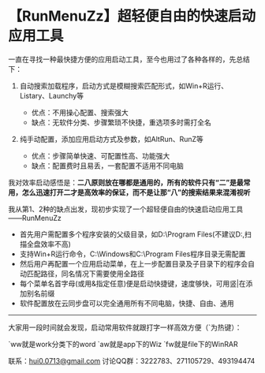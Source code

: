 # 【RunMenuZz】超轻便自由的快速启动应用工具

一直在寻找一种最快捷方便的应用启动工具，至今也用过了各种各样的，先总结下：

1. 自动搜索加载程序，启动方式是模糊搜索匹配形式，如Win+R运行、Listary、Launchy等
    - 优点：不用操心配置、搜索强大
    - 缺点：无软件分类、步骤繁琐不快捷，重选项多时需打全名

2. 纯手动配置，添加应用启动方式及参数，如AltRun、RunZ等
    - 优点：步骤简单快速、可配置性高、功能强大
    - 缺点：配置费时且易丢，一套配置不适用不同电脑

我对效率启动感悟是：**二八原则放在哪都是通用的，所有的软件只有“二”是最常用，怎么迅速打开二才是高效率的保证，而不是让那“八”的搜索结果来混淆视听**

我从第1、2种的缺点出发，现初步实现了一个超轻便自由的快速启动应用工具——RunMenuZz

+ 首先用户需配置多个程序安装的父级目录，如D:\Program Files(不建议D:\,扫描全盘效率不高)
+ 支持Win+R运行命令，C:\Windows和C:\Program Files程序目录无需配置
+ 然后用户再配置一个应用启动菜单，在上一步配置目录及子目录下的程序会自动匹配路径，同名情况下需要使用全路径
+ 每个菜单名首字母(或用&指定任意)便是启动快捷键，速度够快，可用竖|在添加别名前缀
+ 软件配置放在云同步盘可以完全通用所有不同电脑，快捷、自由、通用

---

大家用一段时间就会发现，启动常用软件就跟打字一样高效方便（\`为热键）：

\`ww就是work分类下的word
\`aw就是app下的Wiz
\`fw就是file下的WinRAR

联系：hui0.0713@gmail.com 讨论QQ群：3222783、271105729、493194474
